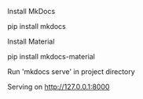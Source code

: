 
Install MkDocs

pip install mkdocs

Install Material

pip install mkdocs-material

Run 'mkdocs serve' in project directory

Serving on http://127.0.0.1:8000

